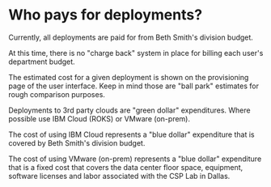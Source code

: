 # Who pays for deployments?

Currently, all deployments are paid for from Beth Smith's division budget.

At this time, there is no "charge back" system in place for billing each user's department budget.

The estimated cost for a given deployment is shown on the provisioning page of the user interface. Keep in mind those are "ball park" estimates for rough comparison purposes.

Deployments to 3rd party clouds are "green dollar" expenditures. Where possible use IBM Cloud (ROKS) or VMware (on-prem).

The cost of using IBM Cloud represents a "blue dollar" expenditure that is covered by Beth Smith's division budget.

The cost of using VMware (on-prem) represents a "blue dollar" expenditure that is a fixed cost that covers the data center floor space, equipment, software licenses and labor associated with the CSP Lab in Dallas. 
